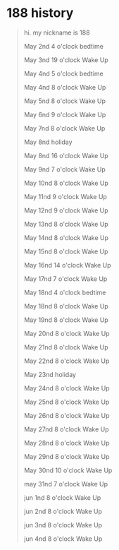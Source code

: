 # 188 history

> hi. my nickname is 188 
> 
> May 2nd 4 o'clock bedtime
> 
> May 3nd 19 o'clock Wake Up
> 
> May 4nd 5 o'clock bedtime
> 
> May 4nd 8 o'clock Wake Up
> 
> May 5nd 8 o'clock Wake Up
>
> May 6nd 9 o'clock Wake Up
>
> May 7nd 8 o'clock Wake Up
>
> May 8nd holiday
>
> May 8nd 16 o'clock Wake Up
>
> May 9nd 7 o'clock Wake Up
>
> May 10nd 8 o'clock Wake Up
>
> May 11nd 9 o'clock Wake Up
>
> May 12nd 9 o'clock Wake Up
>
> May 13nd 8 o'clock Wake Up
>
> May 14nd 8 o'clock Wake Up
>
> May 15nd 8 o'clock Wake Up
>
> May 16nd 14 o'clock Wake Up
>
> May 17nd 7 o'clock Wake Up
> 
> May 18nd 4 o'clock bedtime
>
> May 18nd 8 o'clock Wake Up
>
> May 19nd 8 o'clock Wake Up
>
> May 20nd 8 o'clock Wake Up
>
> May 21nd 8 o'clock Wake Up
> >
> May 22nd 8 o'clock Wake Up
> 
> May 23nd holiday
> 
> May 24nd 8 o'clock Wake Up
> 
> May 25nd 8 o'clock Wake Up
> 
> May 26nd 8 o'clock Wake Up
> 
> May 27nd 8 o'clock Wake Up
> 
> May 28nd 8 o'clock Wake Up
> 
> May 29nd 8 o'clock Wake Up
> 
> May 30nd 10 o'clock Wake Up
> 
> may 31nd 7 o'clock Wake Up
> 
> jun 1nd 8 o'clock Wake Up
> 
> jun 2nd 8 o'clock Wake Up
> 
> jun 3nd 8 o'clock Wake Up
> 
> jun 4nd 8 o'clock Wake Up
